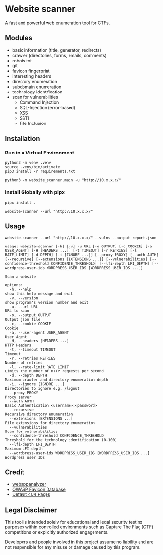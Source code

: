 # Website scanner

A fast and powerful web enumeration tool for CTFs.

## Modules

- basic information (title, generator, redirects)
- crawler (directories, forms, emails, comments)
- robots.txt
- git
- favicon fingerprint
- interesting headers
- directory enumeration
- subdomain enumeration
- technology identification
- scan for vulnerabilities
  - Command Injection
  - SQL-Injection (error-based)
  - XSS
  - SSTI
  - File Inclusion

## Installation

### Run in a Virtual Environment
```
python3 -m venv .venv
source .venv/bin/activate
pip3 install -r requirements.txt

python3 -m website_scanner.main -u "http://10.x.x.x/"
```

### Install Globally with pipx

```
pipx install .

website-scanner --url "http://10.x.x.x/"
```

## Usage

```
website-scanner --url "http://10.x.x.x/" --vulns --output report.json
```

```
usage: website-scanner [-h] [-v] -u URL [-o OUTPUT] [-c COOKIE] [-a USER_AGENT] [-H [HEADERS ...]] [-t TIMEOUT] [-r RETRIES] [-l RATE_LIMIT] [-d DEPTH] [-i [IGNORE ...]] [--proxy PROXY] [--auth AUTH] [--recursive] [--extensions [EXTENSIONS ...]] [--vulnerabilities] [--confidence-threshold CONFIDENCE_THRESHOLD] [--lfi-depth LFI_DEPTH] [--wordpress-user-ids WORDPRESS_USER_IDS [WORDPRESS_USER_IDS ...]]

Scan a website

options:
  -h, --help                                                        show this help message and exit
  -v, --version                                                     show program's version number and exit
  -u, --url URL                                                     URL to scan
  -o, --output OUTPUT                                               Output json file
  -c, --cookie COOKIE                                               Cookie
  -a, --user-agent USER_AGENT                                       User Agent
  -H, --headers [HEADERS ...]                                       HTTP Headers
  -t, --timeout TIMEOUT                                             Timeout
  -r, --retries RETRIES                                             Number of retries
  -l, --rate-limit RATE_LIMIT                                       Limits the number of HTTP requests per second
  -d, --depth DEPTH                                                 Maximum crawler and directory enumeration depth
  -i, --ignore [IGNORE ...]                                         Directories to ignore e.g. /logout
  --proxy PROXY                                                     Proxy server
  --auth AUTH                                                       Basic Authentication <username>:<password>
  --recursive                                                       Recursive directory enumeration
  --extensions [EXTENSIONS ...]                                     File extensions for directory enumeration
  --vulnerabilities                                                 Scan for vulnerabilities
  --confidence-threshold CONFIDENCE_THRESHOLD                       Threshold for the technology identification (0-100)
  --lfi-depth LFI_DEPTH                                             Maximum LFI depth
  --wordpress-user-ids WORDPRESS_USER_IDS [WORDPRESS_USER_IDS ...]  Wordpress user IDs
```
## Credit

- [webappanalyzer](https://github.com/enthec/webappanalyzer)
- [OWASP Favicon Database](https://owasp.org/www-community/favicons_database)
- [Default 404 Pages](https://0xdf.gitlab.io/cheatsheets/404)

## Legal Disclaimer

This tool is intended solely for educational and legal security testing purposes within controlled environments such as Capture The Flag (CTF) competitions or explicitly authorized engagements.

Developers and people involved in this project assume no liability and are not responsible for any misuse or damage caused by this program.
